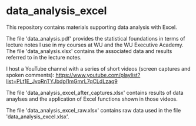 # data_analysis_excel

This repository contains materials supporting data analysis with Excel. 

The file 'data_analysis.pdf' provides the statistical foundations in terms of lecture notes I use in my courses at WU and the WU Executive Academy. The file 'data_analysis.xlsx' contains the associated data and results referred to in the lecture notes.

I host a YouTube channel with a series of short videos (screen captures and spoken comments): https://www.youtube.com/playlist?list=PLt1E_JvoRnTYJbdpl1mGmrL7qCLdLzaq9 

The file 'data_analysis_excel_after_captures.xlsx' contains results of data anaylses and the application of Excel functions shown in those videos. 

The file 'data_analysis_excel_raw.xlsx' contains raw data used in the file 'data_analysis_excel.xlsx'.
